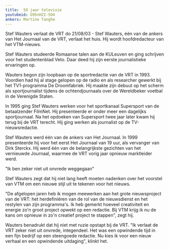```yaml
---
title:  5O jaar televisie
youtubeid: G95nH2I-5O4
ankers: Martine Tanghe
---
```


Stef Wauters verlaat de VRT
do 21/08/03 - Stef Wauters, één van de ankers van Het Journaal van de VRT, verlaat het huis. Hij wordt hoofdredacteur van het VTM-nieuws.


Stef Wauters studeerde Romaanse talen aan de KULeuven en ging schrijven voor het studentenblad Veto. Daar deed hij zijn eerste journalistieke ervaringen op.

Wauters begon zijn loopbaan op de sportredactie van de VRT in 1993. Voordien had hij al stage gelopen op de radio en als researcher gewerkt bij het TV1-programma De Droomfabriek. Hij maakte zijn debuut op het scherm als sportjournalist tijdens de ochtendjournaals over de Wereldbeker voetbal in de Verenigde Staten.

In 1995 ging Stef Wauters werken voor het sportkanaal Supersport van de betaalzender FilmNet. Hij presenteerde er onder meer een dagelijks sportjournaal. Na het opdoeken van Supersport twee jaar later kwam hij terug bij de VRT terecht. Hij ging werken als journalist op de TV-nieuwsredactie.

Stef Wauters werd één van de ankers van Het Journaal. In 1999 presenteerde hij voor het eerst Het Journaal van 19 uur, als vervanger van Dirk Sterckx. Hij werd één van de belangrijkste gezichten van het vernieuwde Journaal, waarmee de VRT vorig jaar opnieuw marktleider werd.



"Ik ben zeker niet uit onvrede weggegaan"

Stef Wauters zegt dat hij niet lang heeft moeten nadenken over het voorstel van VTM om een nieuwe stijl uit te tekenen voor het nieuws.

"De afgelopen jaren heb ik mogen meewerken aan het grote nieuwsproject van de VRT: het herdefiniëren van de rol van de nieuwsdienst en het restylen van zijn programma's. Ik heb gemerkt hoeveel creativiteit en energie zo'n groot project opwekt op een redactie. Bij VTM krijg ik nu de kans om opnieuw in zo'n creatief project te stappen", zegt hij.

Wauters benadrukt dat hij niet met ruzie opstapt bij de VRT. "Ik verlaat de VRT zeker niet uit onvrede, integendeel. Het was een opwindende tijd in een fijn bedrijf op een steengoede redactie. Nu kies ik voor een nieuw verhaal en een opwindende uitdaging", klinkt het.
